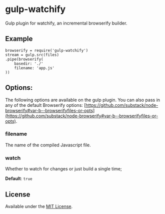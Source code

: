 gulp-watchify
==============
Gulp plugin for watchify, an incremental browserify builder.

## Example
````
browserify = require('gulp-watchify')
stream = gulp.src(files)
.pipe(browserify(
	basedir: './'
	filename: 'app.js'
))
````

## Options:

The following options are available on the gulp plugin. You can also pass in any of the default Browserify options: [https://github.com/substack/node-browserify#var-b--browserifyfiles-or-opts](https://github.com/substack/node-browserify#var-b--browserifyfiles-or-opts).

### filename
The name of the compiled Javascript file.

### watch
Whether to watch for changes or just build a single time;

__Default__: `true`

## License
Available under the [MIT License](LICENSE.md).
